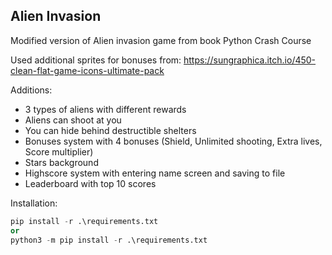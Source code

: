 ## Alien Invasion

Modified version of Alien invasion game from book Python Crash Course

Used additional sprites for bonuses from: 
https://sungraphica.itch.io/450-clean-flat-game-icons-ultimate-pack

Additions:
- 3 types of aliens with different rewards
- Aliens can shoot at you
- You can hide behind destructible shelters 
- Bonuses system with 4 bonuses (Shield, Unlimited shooting, Extra lives, Score multiplier)
- Stars background
- Highscore system with entering name screen and saving to file
- Leaderboard with top 10 scores

Installation:
```python
pip install -r .\requirements.txt
or 
python3 -m pip install -r .\requirements.txt
```